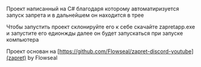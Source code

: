 Проект написанный на C# благодаря которому автоматиризуется запуск запрета и в дальнейшем он находится в трее

Чтобы запустить проект склонируйте его к себе скачайте zapretapp.exe и запустите его едионжды далее он будет запускаться при запуске компьютера

Проект основан на [https://github.com/Flowseal/zapret-discord-youtube](zapret) by Flowseal
